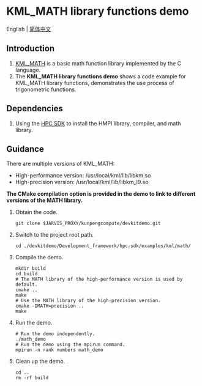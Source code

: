 # **KML_MATH library functions demo**

English | [简体中文](README.md)

## Introduction

1. [KML_MATH](https://www.hikunpeng.com/document/detail/en/kunpengaccel/math-lib/devg-kml/kunpengaccel_kml_16_0111.html)
   is a basic math function library implemented by the C language.
2. The **KML_MATH library functions demo** shows a code example for KML_MATH library functions, demonstrates the use process of trigonometric functions.

## Dependencies

1. Using the [HPC SDK](https://mirrors.huaweicloud.com/kunpeng/archive/Kunpeng_SDK/HPC/) to install the HMPI library, compiler, and math library.

## Guidance

There are multiple versions of KML_MATH:
- High-performance version: /usr/local/kml/lib/libkm.so
- High-precision version: /usr/local/kml/lib/libkm_l9.so

**The CMake compilation option is provided in the demo to link to different versions of the MATH library.**
1. Obtain the code.

   ```shell
   git clone $JARVIS_PROXY/kunpengcompute/devkitdemo.git
   ```

2. Switch to the project root path.

   ```shell
   cd ./devkitdemo/Development_framework/hpc-sdk/examples/kml/math/
   ```

3. Compile the demo.

   ```shell
   mkdir build
   cd build
   # The MATH library of the high-performance version is used by default.
   cmake ..
   make
   # Use the MATH library of the high-precision version.
   cmake -DMATH=precision ..
   make
   ```

4. Run the demo.

   ```shell
   # Run the demo independently.
   ./math_demo
   # Run the demo using the mpirun command.
   mpirun -n rank numbers math_demo
   ```

5. Clean up the demo.

   ```shell
   cd ..
   rm -rf build
   ```